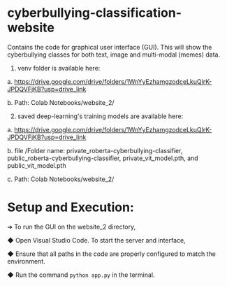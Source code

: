 

# cyberbullying-classification-website

Contains the code for graphical user interface (GUI). This will show the cyberbullying classes for both text, image and multi-modal (memes) data.


1.  venv folder is available here:
   
  a. https://drive.google.com/drive/folders/1WnYyEzhamgzodceLkuQlrK-JPDQVFjKB?usp=drive_link 
  
  b. Path: Colab Notebooks/website_2/
  
2.  saved deep-learning's training models are available here:
   
   a. https://drive.google.com/drive/folders/1WnYyEzhamgzodceLkuQlrK-JPDQVFjKB?usp=drive_link
   
   b.  file /Folder name: private_roberta-cyberbullying-classifier, public_roberta-cyberbullying-classifier,  private_vit_model.pth, and public_vit_model.pth 
   
   c. Path: Colab Notebooks/website_2/

# Setup and Execution:

➔	To run the GUI on the website_2 directory, 

◆	Open Visual Studio Code. To start the server and interface, 

◆	Ensure that all paths in the code are properly configured to match the environment.

◆	Run the command `python app.py` in the terminal.






